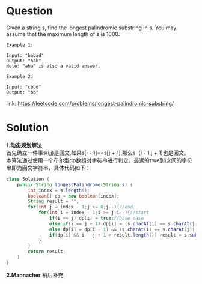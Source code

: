 # Question
Given a string s, find the longest palindromic substring in s. You may assume that the maximum length of s is 1000.

    Example 1:
    
    Input: "babad"
    Output: "bab"
    Note: "aba" is also a valid answer.

    Example 2:
    
    Input: "cbbd"
    Output: "bb"

link: https://leetcode.com/problems/longest-palindromic-substring/
# Solution
**1.动态规划解法**   
首先确立一件事s(i,j)是回文,如果s[i - 1]==s[j + 1],那么s（i - 1,j + 1)也是回文。 本算法通过使用一个布尔型dp数组对字符串进行判定，最远的true到j之间的字符串即为回文字符串，具体代码如下：
```java
class Solution {
    public String longestPalindrome(String s) {
        int index = s.length();
        boolean[] dp = new boolean[index];
        String result = "";
        for(int j = index - 1;j >= 0;j--){//end
            for(int i = index - 1;i >= j;i--){//start
                if(i == j) dp[i] = true;//base case
                else if(i == j + 1) dp[i] = (s.charAt(i) == s.charAt(j));
                else dp[i] = dp[i - 1] && (s.charAt(i) == s.charAt(j));
                if(dp[i] && i - j + 1 > result.length()) result = s.substring(j,i + 1);
            }
        }
        return result;
    }
}
```
**2.Mannacher**
稍后补充